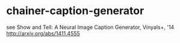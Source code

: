 # chainer-caption-generator
see
Show and Tell: A Neural Image Caption Generator, Vinyals+, '14<br>
http://arxiv.org/abs/1411.4555
